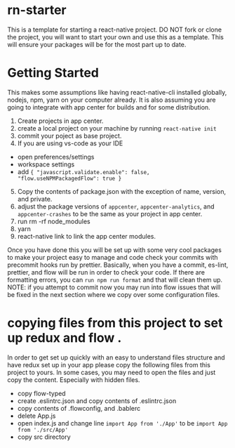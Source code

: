 # rn-starter
This is a template for starting a react-native project. DO NOT fork or clone the project, you will want to start your own and use this as a template. This will ensure your packages will be for the most part up to date. 


# Getting Started
This makes some assumptions like having react-native-cli installed globally, nodejs, npm, yarn on your computer already. It is also assuming you are going to integrate with app center for builds and for some distribution.
1. Create projects in app center. 
2. create a local project on your machine by running `react-native init`
3. commit your poject as base project. 
4. If you are using vs-code as your IDE 
  - open preferences/settings
  - workspace settings
  - add ```{
    "javascript.validate.enable": false,
    "flow.useNPMPackagedFlow": true
}```
5. Copy the contents of package.json with the exception of name, version, and private.
6. adjust the package versions of `appcenter`, `appcenter-analytics`, and `appcenter-crashes` to be the same as your project in app center.
7. run rm -rf node_modules
8. yarn
9. react-native link to link the app center modules. 


Once you have done this you will be set up with some very cool packages to make your project easy to manage and code check your commits with precommit hooks run by prettier. Basically, when you have a commit, es-lint, prettier, and flow will be run in order to check your code. If there are formatting errors, you can `run npm run format` and that will clean them up. 
NOTE: if you attempt to commit now you may run into flow issues that will be fixed in the next section where we copy over some configuration files. 

# copying files from this project to set up redux and flow . 
In order to get set up quickly with an easy to understand files structure and have redux set up in your app please copy the following files from this project to yours. In some cases, you may need to open the files and just copy the content. Especially with hidden files. 
- copy flow-typed
- create .eslintrc.json and copy contents of .eslintrc.json
- copy contents of .flowconfig, and .bablerc
- delete App.js
- open index.js and change line `import App from './App'` to be `import App from './src/App'`
- copy src directory
